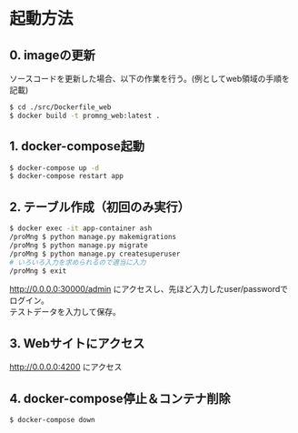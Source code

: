 # 起動方法

## 0. imageの更新

ソースコードを更新した場合、以下の作業を行う。(例としてweb領域の手順を記載)

```bash
$ cd ./src/Dockerfile_web
$ docker build -t promng_web:latest .
```

## 1. docker-compose起動

```bash
$ docker-compose up -d
$ docker-compose restart app
```

## 2. テーブル作成（初回のみ実行）

```bash
$ docker exec -it app-container ash
/proMng $ python manage.py makemigrations
/proMng $ python manage.py migrate
/proMng $ python manage.py createsuperuser
# いろいろ入力を求められるので適当に入力
/proMng $ exit
```

http://0.0.0.0:30000/admin にアクセスし、先ほど入力したuser/passwordでログイン。  
テストデータを入力して保存。

## 3. Webサイトにアクセス

http://0.0.0.0:4200 にアクセス

## 4. docker-compose停止＆コンテナ削除

```bash
$ docker-compose down
```